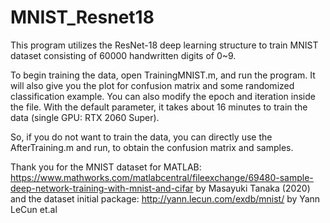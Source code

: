 # MNIST_Resnet18
This program utilizes the ResNet-18 deep learning structure to train MNIST dataset consisting of 60000 handwritten digits of 0~9.

To begin training the data, open TrainingMNIST.m, and run the program. 
It will also give you the plot for confusion matrix and some randomized classification example.
You can also modify the epoch and iteration inside the file.
With the default parameter, it takes about 16 minutes to train the data (single GPU: RTX 2060 Super).

So, if you do not want to train the data, you can directly use the AfterTraining.m and run, to obtain the confusion matrix and samples.


Thank you for the MNIST dataset for MATLAB:
https://www.mathworks.com/matlabcentral/fileexchange/69480-sample-deep-network-training-with-mnist-and-cifar by Masayuki Tanaka (2020)
and the dataset initial package:
http://yann.lecun.com/exdb/mnist/ by Yann LeCun et.al
